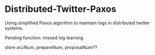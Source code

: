 # Distributed-Twitter-Paxos
Using simplified Paxos algorithm to maintain logs in distributed twitter systems.

Pending function: missed log learning  
  
  store accNum, prepareNum, proposalNum??
